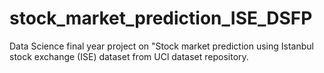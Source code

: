 # stock_market_prediction_ISE_DSFP
Data Science final year project on "Stock market prediction using Istanbul stock exchange (ISE) dataset from UCl dataset repository.

